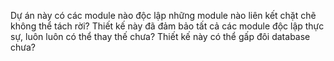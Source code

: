 Dự án này có các module nào độc lập những module nào liên kết chặt chẽ không thể tách rời? 
Thiết kế này đã đảm bảo tất cả các module độc lập thực sự, luôn luôn có thể thay thế chưa?
Thiết kế này có thể gấp đôi database chưa?
